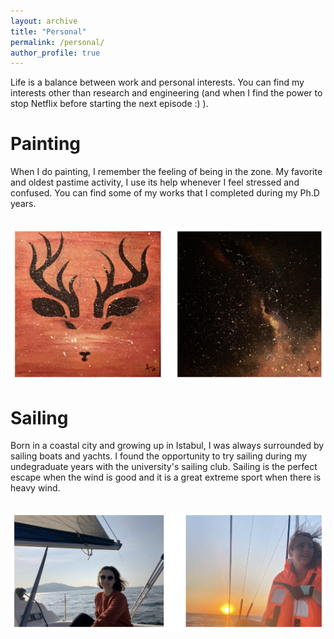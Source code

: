 ```yaml
---
layout: archive
title: "Personal"
permalink: /personal/
author_profile: true
---
```


Life is a balance between work and personal interests. You can find my interests other than research and engineering (and when I find the power to stop Netflix before starting the next episode :) ).

Painting
=======
When I do painting, I remember the feeling of being in the zone. My favorite and oldest pastime activity, I use its help whenever I feel stressed and confused. You can find some of my works that I completed during my Ph.D years.

<br/><img src='/images/painting.png'>

Sailing
======
Born in a coastal city and growing up in Istabul, I was always surrounded by sailing boats and yachts. I found the opportunity to try sailing during my undegraduate years with the university's sailing club. Sailing is the perfect escape when the wind is good and it is a great extreme sport when there is heavy wind. 

<br/><img src='/images/sailing.png'>

<!-- Running and Yoga
======
Sailing is a great sport but after all I live in Ann Arbor now, Lake Michigan is not that close, and we are famous for cold winter days (weeks I can say) :). Before I met sailing, I was running and doing yoga. Yoga is an excellent choice for releasing tension from the body. Running is kind of a meditation for me. After a period of injury, I am currently on the recovery process for running.
 -->

